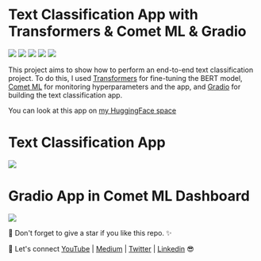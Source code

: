 # Text Classification App with Transformers & Comet ML & Gradio
[![](https://img.shields.io/badge/Python-blue?style=plastic&logo=python&logoColor=white)]()
[![](https://img.shields.io/badge/huggingface-F8DE22?style=plastic&logo=huggingface&logoColor=white)]()
[![](https://img.shields.io/badge/Transformers-D71313?style=plastic&logo=transformers&logoColor=white)]()
[![](https://img.shields.io/badge/CometML-0002A1?style=plastic&logo=cometml&logoColor=white)]()
[![](https://img.shields.io/badge/Gradio-A31ACB?style=plastic&logo=gradio&logoColor=white)]()

This project aims to show how to perform an end-to-end text classification project. To do this, I used [Transformers](https://huggingface.co/docs/transformers/index) for fine-tuning the BERT model,  [Comet ML](https://www.comet.com/site/products/llmops/) for monitoring hyperparameters and the app, and [Gradio](https://www.gradio.app/docs/interface) for building the text classification app.

You can look at this app on [my HuggingFace space](https://huggingface.co/spaces/Tirendaz/Text-Classification)

# Text Classification App

![](https://github.com/TirendazAcademy/Text-Classification-App-with-Transformers/blob/main/gifs/gradio-app.gif)

# Gradio App in Comet ML Dashboard

![](https://github.com/TirendazAcademy/Text-Classification-App-with-Transformers/blob/main/gifs/gradio-app-in-comet-dashboard.gif)

📌 Don't forget to give a star if you like this repo. ✨

🔗 Let's connect [YouTube](http://youtube.com/tirendazacademy) | [Medium](http://tirendazacademy.medium.com) | [Twitter](http://twitter.com/tirendazacademy) | [Linkedin](https://www.linkedin.com/in/tirendaz-academy) 😎

